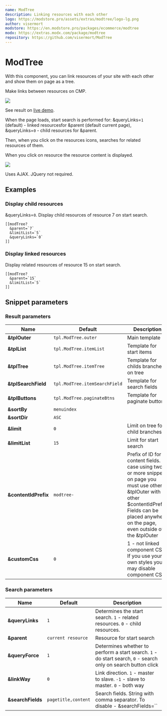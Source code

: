 ```yaml
---
name: ModTree
description: Linking resources with each other
logo: https://modstore.pro/assets/extras/modtree/logo-lg.png
author: visermort
modstore: https://en.modstore.pro/packages/ecommerce/modtree
modx: https://extras.modx.com/package/modtree
repository: https://github.com/visermort/ModTree
---
```

# ModTree

With this component, you can link resources of your site with each other and show them on page as a tree.

Make links between resources on CMP.

[![](https://file.modx.pro/files/b/3/1/b31a66bf709cb4e4212e157d7c1d496ds.jpg)](https://file.modx.pro/files/b/3/1/b31a66bf709cb4e4212e157d7c1d496d.jpg)

See result on [live demo][1].

When the page loads, start search is performed for:
&queryLinks=`1` (default) - linked resourcesfor &parent (default current page),
&queryLinks=`0` - child resources for &parent.

Then, when you click on the resources icons, searches for related resources of them.

When you click on resource the resource content is displayed.

[![](https://file.modx.pro/files/4/1/1/41169caaac34dbce4a1215f8a61963ffs.jpg)](https://file.modx.pro/files/4/1/1/41169caaac34dbce4a1215f8a61963ff.png)

Uses AJAX. JQuery not required.

## Examples

### Display child resources

&queryLinks=`0`. Display child resources of resource 7 on start search.

```modx
[[modTree?
  &parent=`7`
  &limitList=`5`
  &queryLinks=`0`
]]
```

### Display linked resources

Display related resources of resource 15 on start search.

```modx
[[modTree?
  &parent=`15`
  &limitList=`5`
]]
```

## Snippet parameters

### Result parameters

| Name                 | Default                       | Description                                                                                                                                                                                                   |
|----------------------|-------------------------------|---------------------------------------------------------------------------------------------------------------------------------------------------------------------------------------------------------------|
| **&tplOuter**        | `tpl.ModTree.outer`           | Main template                                                                                                                                                                                                 |
| **&tplList**         | `tpl.ModTree.itemList`        | Template for start items                                                                                                                                                                                      |
| **&tplTree**         | `tpl.ModTree.itemTree`        | Template for childs branches on tree                                                                                                                                                                          |
| **&tplSearchField**  | `tpl.ModTree.itemSearchField` | Template for search fields                                                                                                                                                                                    |
| **&tplButtons**      | `tpl.ModTree.paginateBtns`    | Template for paginate buttons                                                                                                                                                                                 |
| **&sortBy**          | `menuindex`                   |                                                                                                                                                                                                               |
| **&sortDir**         | `ASC`                         |                                                                                                                                                                                                               |
| **&limit**           | `0`                           | Limit on tree for child branches                                                                                                                                                                              |
| **&limitList**       | `15`                          | Limit for start search                                                                                                                                                                                        |
| **&contentIdPrefix** | `modtree-`                    | Prefix of ID for content fields. In case using two or more snippet on page you must use other &tplOuter with other $contentIdPrefix. Fields can be placed anywhere on the page, even outside of the &tplOuter |
| **&customCss**       | `0`                           | 1 - not linked component CSS. If you use your own styles you may disable component CSS                                                                                                                        |

### Search parameters

| Name              | Default             | Description                                                                                                   |
|-------------------|---------------------|---------------------------------------------------------------------------------------------------------------|
| **&queryLinks**   | `1`                 | Determines the start search. `1` - related resources. `0` - child resources.                                  |
| **&parent**       | `current resource`  | Resource for start search                                                                                     |
| **&queryForce**   | `1`                 | Determines whether to perform a start search. `1` - do start search, `0` - search only on search button click |
| **&linkWay**      | `0`                 | Link direction. `1` - master to slave. `-1` - slave to master. `0` - both way                                 |
| **&searchFields** | `pagetitle,content` | Search fields. String with comma separator. To disable - &searchFields=``                                     |

[1]: http://modtree.visermort.ru/examples.html
